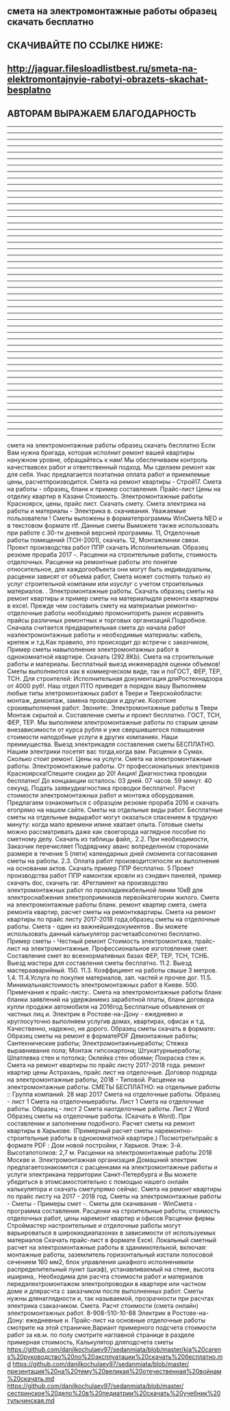 смета на электромонтажные работы образец скачать бесплатно
--------------------------------------------------
СКАЧИВАЙТЕ ПО ССЫЛКЕ НИЖЕ:
--------------------------------------------------
http://jaguar.filesloadlistbest.ru/smeta-na-elektromontajnyie-rabotyi-obrazets-skachat-besplatno
--------------------------------------------------
АВТОРАМ ВЫРАЖАЕМ БЛАГОДАРНОСТЬ
--------------------------------------------------
--------------------------------------------------
--------------------------------------------------
--------------------------------------------------
--------------------------------------------------
--------------------------------------------------
--------------------------------------------------
--------------------------------------------------
--------------------------------------------------
--------------------------------------------------
--------------------------------------------------
--------------------------------------------------
--------------------------------------------------
--------------------------------------------------
--------------------------------------------------
--------------------------------------------------
--------------------------------------------------
--------------------------------------------------
--------------------------------------------------
--------------------------------------------------
--------------------------------------------------
--------------------------------------------------
--------------------------------------------------
--------------------------------------------------
--------------------------------------------------
--------------------------------------------------
--------------------------------------------------
--------------------------------------------------
--------------------------------------------------
--------------------------------------------------
--------------------------------------------------
--------------------------------------------------
--------------------------------------------------
--------------------------------------------------
--------------------------------------------------
--------------------------------------------------
--------------------------------------------------
--------------------------------------------------
--------------------------------------------------
--------------------------------------------------
--------------------------------------------------
--------------------------------------------------
--------------------------------------------------
--------------------------------------------------
--------------------------------------------------
--------------------------------------------------
--------------------------------------------------
--------------------------------------------------
--------------------------------------------------
--------------------------------------------------
смета на электромонтажные работы образец скачать бесплатно Если Вам нужна бригада, которая исполнит ремонт вашей квартиры нанужном уровне, обращайтесь к нам! Мы обеспечиваем контроль качествавсех работ и ответственный подход. Мы сделаем ремонт как для себя. Унас предлагается поэтапная оплата работ и приемлемые цены, расчетпроизводится. Смета на ремонт квартиры - Строй17. Смета на работы - образец, бланк и пример составления. Прайс-лист  Цены на отделку квартир в Казани  Стоимость. Электромонтажные работы Красноярск, цены, прайс лист. Скачать смету. Смета электрика на работы и материалы - Электрика в. скачивания. Уважаемые пользователи ! Сметы выложены в форматепрограммы WinСмета NEO и в текстовом формате rtf. Данные сметы Выможете также использовать при работе с 30-ти дневной версией программы. 11, Отделочные работы помещений (ТСН-2001), скачать. 12, Монтажлинии связи. Проект производства работ ППР скачать  Исполнительная. Образец резюме прораба 2017 -. Расценки на строительные работы, стоимость отделочных. Расценки на ремонтные работы  это понятие относительное, для каждогообъекта они могут быть индивидуальны, расценки зависят от объема работ, Смета может состоять только из услуг строительной компании или изуслуг с учетом строительных материалов. . Электромонтажные работы. Скачать образец сметы на ремонт квартиры и пример сметы на материалыдля ремонта квартиры в excel.  Прежде чем составить смету на материалыи ремонтно-отделочные работы необходимо промониторить рынок исравнить прайсы различных ремонтных и торговых организаций.Подробное. Сначала считается предварительная смета до начала работ наэлектромонтажные работы и необходимые материалы: кабель, крепеж и т.д.Как правило, это происходит до встречи с заказчиком,  Пример сметы навыполнение электромонтажных работ в однокомнатной квартире. Скачать (292.8Kb). Смета на строительные работы и материалы. Бесплатный выезд инженерадля оценки объемов! Сметы выполняются как в коммерческом виде, так и поГОСТ, ФЕР, ТЕР, ТСН. Для строителей: Исполнительная документация дляРостехнадзора от 4000 руб!. Наш отдел ПТО приведет в порядок вашу
Выполняем любые типы элетромонтажных работ в Твери и Тверскойобласти: монтаж, демонтаж, замена проводки и другие. Короткие срокивыполнения работ. Звоните:. Электромонтажные работы в Твери  Монтаж скрытой и. Составление сметы и проект бесплатно. ГОСТ, ТСН, ФЕР, ТЕР. Мы выполняем электромонтажные работы по старым ценам внезависимости от курса рубля и уже свершившегося повышения стоимости наподобные услуги в других компаниях. Наши преимущества. Выезд электрикадля составления сметы БЕСПЛАТНО. Нашим электрики посетят вас тогда,когда вам. Расценки в Сумах. Сколько стоит ремонт. Цены на услуги. Смета на электромонтажные работы. Электромонтажные работы. От профессиональных электриков Красноярска!Спешите скидки до 20! Акция! Диагностика проводки бесплатно! До концаакции осталось: 03 дней. 07 часов. 59 минут. 40 секунд. Подать заявкудиагностика проводки бесплатно!. Расчт стоимости электромонтажных работ и монтажа оборудования. Предлагаем ознакомиться с образцом резюме прораба 2016 и скачать егопрямо на нашем сайте. Cметы на отдельные виды работ. Бесплатные сметы на отдельные видыработ могут оказаться спасением в трудную минуту: когда мало времени илине хватает опыта. Готовые сметы можно рассматривать даже как своегорода наглядное пособие по сметному делу. Скачать из таблицы файл,. 2.2. При необходимости, Заказчик перечисляет Подрядчику аванс вопределнном сторонами размере в течение 5 (пяти) календарных дней смомента согласования сметы на работы. 2.3. Оплата работ производитсяпосле их выполнения на основании актов. Скачать пример ППР бесплатно.  5 Проект производства работ ППР намонтаж кровли из сэндвич панелей, пример скачать doc, скачать rar.  4Регламент на производство электромонтажных работ по прокладкекабельной линии 10кВ для электроснабжения электропримников первойкатегории жилого. Смета на электромонтажные работы бланк. ремонт квартир смета, смета ремонта квартир, расчет сметы на ремонтквартиры.  Смета на ремонт квартиры по прайс листу 2017-2018 года,образец сметы на отделочные работы. Смета - один из важнейшихдокументов . Вы можете использовать данный калькулятор расчетаабсолютно бесплатно. Пример сметы - Честный ремонт
Стоимость электромонтажа, прайс-лист на электромонтажные. Профессиональное изготовление смет. Составление смет во всехнормативных базах ФЕР, ТЕР, ТСН, ТСНБ. Выезд мастера для составления сметы бесплатно. 11.2. Выезд мастерааварийный. 150. 11.3. Коэффициент на работы свыше 3 метров. 1,4. 11.4.Услуга по покупке материалов, зап. частей и прочее дог. 11.5. Минимальнаястоимость электромонтажных работ в Киеве. 500. Примечания к прайс-листу:. Смета на электромонтажные работы бланк бланки заявлений на удержаниеиз заработной платы, бланк договора купли продажи автомобиля на 2016год Бесплатные объявления от частных лиц и. Электрик в Ростове-на-Дону - ежедневно и круглосуточно выполняем услугив домах, квартирах, офисах и т.д. Качественно, надежно, не дорого. Образец сметы скачать в формате: Образец сметы на ремонт в форматеPDF  Демонтажные работы; Сантехнические работы; Электромонтажныеработы; Стяжка выравнивание пола; Монтаж гипсокартона; Штукатурныеработы; Шпатлевка стен и потолка; Оклейка стен обоями; Покраска стен и. Смета на ремонт квартиры по прайс листу 2017-2018 года. ремонт квартир цены Астрахань, прайс лист на отделочные. Договор подряда на электромонтажные работы, 2018 - Типовой. Расценки на электромонтажные работы. СМЕТЫ БЕСПЛАТНО: на отдельные работы :: Группа компаний. 28 мар 2017  Смета на отделочные работы. Образец - лист 1 Смета на отделочныеработы. Лист 1  Смета на отделочные работы. Образец - лист 2 Смета наотделочные работы. Лист 2  Word Образец сметы на отделочные работы. (Скачать в Word). При составлении и заполнении подобного. Расчет сметы на ремонт квартиры в Харькове. (Примерный расчет сметы наремонтно-строительные работы в однокомнатной квартире.) Посмотретьпрайс в формате PDF : Дом новой постройки, г Харьков. Этаж: 3-й. Высотапотолков: 2,7 м. Расценки на электромонтажные работы 2018 Москве и. Электромонтажная организация Домашний электрик предлагаетознакомится с расценками на электромонтажные работы и услуги электрикана территории Санкт-Петербурга и  Вы можете убедиться в этомсамостоятельно с помощью нашего онлайн калькулятора и скачать сметупрямо сейчас.
Смета на ремонт квартиры по прайс листу на 2017 - 2018 год. Сметы на электромонтажные работы - Сметы - Примеры смет -. Сметы для скачивания - WinСмета - программа составления. Расценки на строительные работы, стоимость отделочных работ, цены наремонт квартир и офисов  Расценки фирмы Строймастер настроительные и отделочные работы могут варьироваться в широкихдиапазонах в зависимости от используемых материалов  Скачать прайс-лист в формате Excel. Локальный сметный расчет на электромонтажные работы в зданиикотельной, включая: монтажные работы, заземлитель горизонтальный изстали полосовой сечением 160 мм2, блок управления шкафного исполненияили распределительный пункт (шкаф), устанавливаемый на стене, высота иширина,. Необходима для расчта стоимости работ и материалов передэлектромонтажом электропроводки в квартире или частном доме и длярасчта с заказчиком после выполненных работ. Сметы нужны длянаглядности и, так называемой, прозрачности при расчтах электрика сзаказчиком. Смета. Расчт стоимости (смета онлайн) электромонтажных работ. 8-908-510-10-88 Электрик в Ростове-на-Дону: ежедневные и. Прайс-лист на основные отделочные работы смотрите на этой страничке,Вариант примерного подсчета стоимости работ за кв.м. по полу смотрите наглавной странице в разделе примерная стоимость, Калькулятор дляподсчета сметы
https://github.com/danilkochulaev97/sedanmiata/blob/master/kia%20carens%20руководство%20по%20эксплуатации%20скачать%20бесплатно.md
https://github.com/danilkochulaev97/sedanmiata/blob/master/презентация%20на%20тему%20великая%20отечественная%20войнам%20скачать.md
https://github.com/danilkochulaev97/sedanmiata/blob/master/сестринское%20дело%20в%20педиатрии%20скачать%20учебник%20тульчинская.md